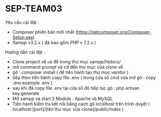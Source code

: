 # SEP-TEAM03


Yêu cầu cài đặt :
- Composer phiên bản mới nhất (https://getcomposer.org/Composer-Setup.exe)
- Xampp v3.2.x ( đã bao gồm PHP v 7.2.x )

Hướng dẫn cài đặt :

- Clone project về và để trong thư mục xampp/htdocs/
- mở command prompt và cd đến thư mục vừa clone về
- gõ : composer install ( để tiến hành tạo thư mục vendor )
- tiếp theo tiến hành copy file .env ( trong cửa sổ cmd vừa mở gõ : copy .env.example .env )
- sau khi đã copy file .env tại cửa sổ đó tiếp tục gõ : php artisan key:generate
- Mở xampp và start 2 Module : Apache và MySQL 
- Tiến hành kiểm tra kết nối bằng cách gõ localhost trên trình duyệt ( localhost:[port]/[tên thư mục vừa clone]/public/index )
